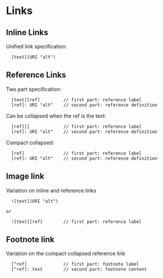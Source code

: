 # Links

## Inline Links

Unified link specification: 

```
  [text](URI "alt")
```

## Reference Links

Two part specification: 

```
  [text][ref]         // first part: reference label
  [ref]: URI "alt"    // second part: reference definition
```

Can be collapsed when the ref is the text:

```
  [ref][]             // first part: reference label
  [ref]: URI "alt"    // second part: reference definition
```

Compact collapsed:

```
  [ref]               // first part: reference label
  [ref]: URI "alt"    // second part: reference definition
```


## Image link

Variation on inline and reference links 

```
  ![text](URI "alt")

or 
  
  ![text][ref]        // first part: reference label

```

## Footnote link

Variation on the compact collapsed reference link 

```
  [^ref]              // first part: footnote label
  [^ref]: text        // second part: footnote content

```


